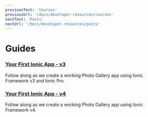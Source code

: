 ```yaml
---
previousText: 'Courses'
previousUrl: '/docs/developer-resources/courses'
nextText: 'Posts'
nextUrl: '/docs/developer-resources/posts'
---
```


# Guides

### [Your First Ionic App - v3](/docs/developer-resources/guides/first-app-v3/intro)
Follow along as we create a working Photo Gallery app using Ionic Framework v3 and Ionic Pro.

### [Your First Ionic App - v4](/docs/angular/your-first-app)
Follow along as we create a working Photo Gallery app using Ionic Framework v4.